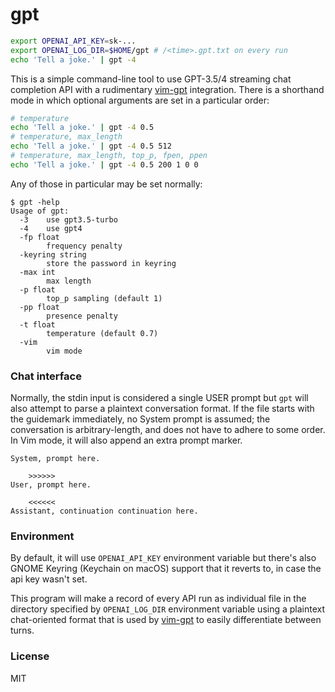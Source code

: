 # gpt
```bash
export OPENAI_API_KEY=sk-...
export OPENAI_LOG_DIR=$HOME/gpt # /<time>.gpt.txt on every run
echo 'Tell a joke.' | gpt -4
```

This is a simple command-line tool to use GPT-3.5/4 streaming chat completion API with a rudimentary [vim-gpt][1] integration. There is a shorthand mode in which optional arguments are set in a particular order:

```bash
# temperature
echo 'Tell a joke.' | gpt -4 0.5
# temperature, max_length
echo 'Tell a joke.' | gpt -4 0.5 512
# temperature, max_length, top_p, fpen, ppen
echo 'Tell a joke.' | gpt -4 0.5 200 1 0 0
```

Any of those in particular may be set normally:

```
$ gpt -help
Usage of gpt:
  -3	use gpt3.5-turbo
  -4	use gpt4
  -fp float
    	frequency penalty
  -keyring string
    	store the password in keyring
  -max int
    	max length
  -p float
    	top_p sampling (default 1)
  -pp float
    	presence penalty
  -t float
    	temperature (default 0.7)
  -vim
    	vim mode
```

### Chat interface

Normally, the stdin input is considered a single USER prompt but `gpt` will also attempt to parse a plaintext conversation format. If the file starts with the guidemark immediately, no System prompt is assumed; the conversation is arbitrary-length, and does not have to adhere to some order. In Vim mode, it will also append an extra prompt marker.

```
System, prompt here.

	>>>>>>
User, prompt here.

	<<<<<<
Assistant, continuation continuation here.
```

### Environment

By default, it will use `OPENAI_API_KEY` environment variable but there's also GNOME Keyring (Keychain on macOS) support that it reverts to, in case the api key wasn't set.

This program will make a record of every API run as individual file in the directory specified by `OPENAI_LOG_DIR` environment variable using a plaintext chat-oriented format that is used by [vim-gpt][1] to easily differentiate between turns.

### License

MIT

[1]: https://github.com/tucnak/vim-gpt
